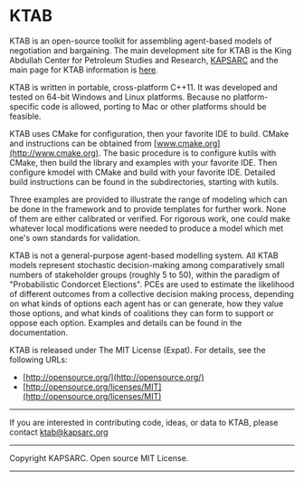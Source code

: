 # KTAB


KTAB is an open-source toolkit for assembling agent-based models of negotiation and bargaining. The main development site for KTAB is the King Abdullah Center for Petroleum Studies and Research, [KAPSARC](http://www.kapsarg.org) and the main page for  KTAB information is [here](https://ktab.kapsarc.org).

KTAB is written in portable, cross-platform C++11. It was developed and tested on 64-bit Windows and Linux platforms. Because no platform-specific code is allowed, porting to Mac or other platforms should be feasible.

KTAB uses CMake for configuration, then your favorite IDE to build. CMake and instructions can be obtained from [www.cmake.org](http://www.cmake.org). The basic procedure is to configure kutils with CMake, then build the library and examples with your favorite IDE. Then configure kmodel with CMake and build with your favorite IDE. Detailed build instructions can be found in the subdirectories, starting with kutils.

Three examples are provided to illustrate the range of modeling
which can be done in the framework and to provide templates
for further work. None of them are either calibrated or verified.
For rigorous work, one could make whatever local modifications were
needed to produce a model which met one's own standards for validation. 

KTAB is not a general-purpose agent-based modelling system.
All KTAB models represent stochastic decision-making among
comparatively small numbers of stakeholder groups (roughly 5 to 50),
within the paradigm of "Probabilistic Condorcet Elections". 
PCEs are used to estimate the likelihood of different outcomes from a
collective decision making process, depending on what kinds of options
each agent has or can generate, how they value those options,
and what kinds of coalitions they can form to support or oppose each option.
Examples and details can be found in the documentation.

KTAB is released under The MIT License (Expat).
For details, see the following URLs:

- [http://opensource.org/](http://opensource.org/)
- [http://opensource.org/licenses/MIT](http://opensource.org/licenses/MIT)


----------


If you are interested in contributing code, ideas, or
data to KTAB, please contact ktab@kapsarc.org

----------

Copyright KAPSARC. Open source MIT License.

----------